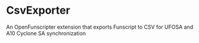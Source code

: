 # CsvExporter
An OpenFunscripter extension that exports Funscript to CSV for UFOSA and A10 Cyclone SA synchronization 
